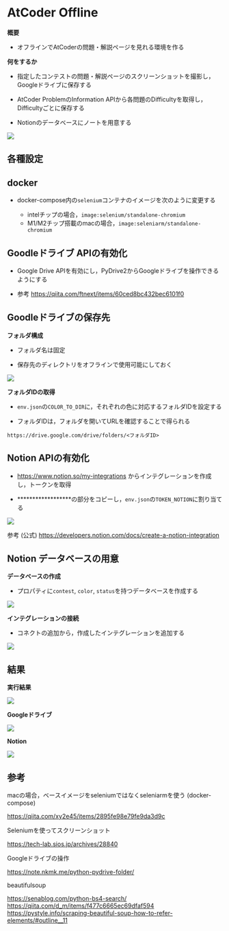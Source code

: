 # AtCoder Offline
**概要**
- オフラインでAtCoderの問題・解説ページを見れる環境を作る

**何をするか**

- 指定したコンテストの問題・解説ページのスクリーンショットを撮影し，Googleドライブに保存する

- AtCoder ProblemのInformation APIから各問題のDifficultyを取得し，Difficultyごとに保存する

- Notionのデータベースにノートを用意する

![](docs/img/summary.png)

## 各種設定

## docker
- docker-compose内の`selenium`コンテナのイメージを次のように変更する

    - intelチップの場合，`image:selenium/standalone-chromium`
    - M1/M2チップ搭載のmacの場合，`image:seleniarm/standalone-chromium`

## Goodleドライブ APIの有効化
- Google Drive APIを有効にし，PyDrive2からGoogleドライブを操作できるようにする

- 参考 https://qiita.com/ftnext/items/60ced8bc432bec6101f0 

## Goodleドライブの保存先
**フォルダ構成**
- フォルダ名は固定

- 保存先のディレクトリをオフラインで使用可能にしておく

![](docs/img/drive.png)

**フォルダIDの取得**
- `env.json`の`COLOR_TO_DIR`に，それぞれの色に対応するフォルダIDを設定する

- フォルダIDは，フォルダを開いてURLを確認することで得られる
```
https://drive.google.com/drive/folders/<フォルダID>
```

## Notion APIの有効化
- https://www.notion.so/my-integrations からインテグレーションを作成し，トークンを取得

- ******************の部分をコピーし，`env.json`の`TOKEN_NOTION`に割り当てる

![](docs/img/notion_token.png)


参考 (公式) https://developers.notion.com/docs/create-a-notion-integration

## Notion データベースの用意
**データベースの作成**
- プロパティに`contest`, `color`, `status`を持つデータベースを作成する

![](docs/img/notion_db.png)

**インテグレーションの接続**
- コネクトの追加から，作成したインテグレーションを追加する

![](docs/img/integration.png)

## 結果

**実行結果**

![](docs/img/result.png)

**Googleドライブ**

![](docs/img/result_drive.png)

**Notion**

![](docs/img/result_notion.png)

## 参考
macの場合，ベースイメージをseleniumではなくseleniarmを使う (docker-compose)

https://qiita.com/xy2e45/items/2895fe98e79fe9da3d9c

Seleniumを使ってスクリーンショット

https://tech-lab.sios.jp/archives/28840

Googleドライブの操作

https://note.nkmk.me/python-pydrive-folder/

beautifulsoup

https://senablog.com/python-bs4-search/
https://qiita.com/d_m/items/f477c6665ec69dfaf594
https://pystyle.info/scraping-beautiful-soup-how-to-refer-elements/#outline__11